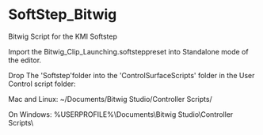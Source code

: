 SoftStep_Bitwig
===============

Bitwig Script for the KMI Softstep

Import the Bitwig_Clip_Launching.softsteppreset into Standalone mode of the editor. 

Drop The 'Softstep'folder into the 'ControlSurfaceScripts' folder in the User Control script folder: 
 
Mac and Linux: ~/Documents/Bitwig Studio/Controller Scripts/

On Windows:  %USERPROFILE%\Documents\Bitwig Studio\Controller Scripts\
